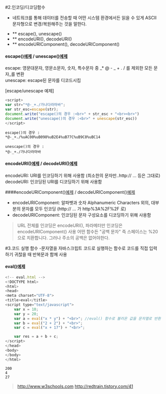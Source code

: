 #2.인코딩/디코딩함수 

- 네트워크를 통해 데이터를 전송할 때 어떤 시스템 환경에서든 읽을 수 있게 ASCII 문자형으로 변경/복원해주는 것을 말한다. 

* ** escape(), unescape()
* ** encodeURI(), decodeURI()
* ** encodeURIComponent(), decodeURIComponent()

#### escape()[예제](http://www.w3schools.com/jsref/jsref_escape.asp) / unescape()[예제](http://www.w3schools.com/jsref/jsref_UNescape.asp) 

escape: 영문대문자, 영문소문자, 숫자, 특수문자 중  _* @ - _ + . / 를 제외한 모든 문자_를 변환 <br>
unescape: escape된 문자를 디코드시킴

[escape/unescape 예제]

```javascript
<script>
var str="*@-_+./가나다라마바";
var str_esc=escape(str);
document.write("escape()의 경우 :<br>" + str_esc + "<br><br>")
document.write("unescape()의 경우 :<br>" + unescape(str_esc))
</script>
```
```
escape()의 경우 :
*@-_+./%uAC00%uB098%uB2E4%uB77C%uB9C8%uBC14

unescape()의 경우 :
*@-_+./가나다라마바
```

#### encodeURI()[예제](http://www.w3schools.com/jsref/jsref_encodeuri.asp) / decodeURI()[예제](http://www.w3schools.com/jsref/jsref_decodeuri.asp)

encodeURI: URI를 인코딩하기 위해 사용함 (최소한의 문자만..http:// ... 등은 그대로)
decodeURI: 인코딩된 URI를 디코딩하기 위해 사용함


####encodeURIComponent()[예제](http://www.w3schools.com/jsref/jsref_encodeURIComponent.asp) / decodeURIComponent()[예제](http://www.w3schools.com/jsref/jsref_decodeURIComponent.asp) 

- encodeURIComponent: 알파벳과 숫자 Alphanumeric Characters 외의, 대부분의 문자를 모두 인코딩 (http:// ... 가 http%3A%2F%2F 로)
- decodeURIComponent: 인코딩된 문자 구성요소를 디코딩하기 위해 사용함


> URL 전체를 인코딩은 encodeURI(),
> 파라메터만 인코딩은 encodeURIComponent() 사용
> 어떤 함수든 "공백 문자" 즉 스페이스는 %20 으로 치환합니다. 그러나 주소의 공백은 없어야한다.



#3.코드 실행 함수 
-문자열을 자바스크립트 코드로 실행하는 함수로 코드를 직접 입력하기 귀찮을 때 반복문과 함께 사용

#### eval()[예제](http://www.w3schools.com/jsref/jsref_eval.asp)

```javascript
<!-- eval.html -->
<!DOCTYPE html>
<html>
<head>
<meta charset="UTF-8">
<title>eval</title>
<script type="text/javascript">
 	var x = 10;
	var y = 20;
	var a = eval("x * y") + "<br>"; //eval() 함수로 불러온 값을 문자열로 반환
	var b = eval("2 + 2") + "<br>";
	var c = eval("x + 17") + "<br>";

	var res = a + b + c;
</script>
</head>
<body>
</body>
</html>
```
```
200
4
27
```

> http://www.w3schools.com
> http://redtrain.tistory.com/41
